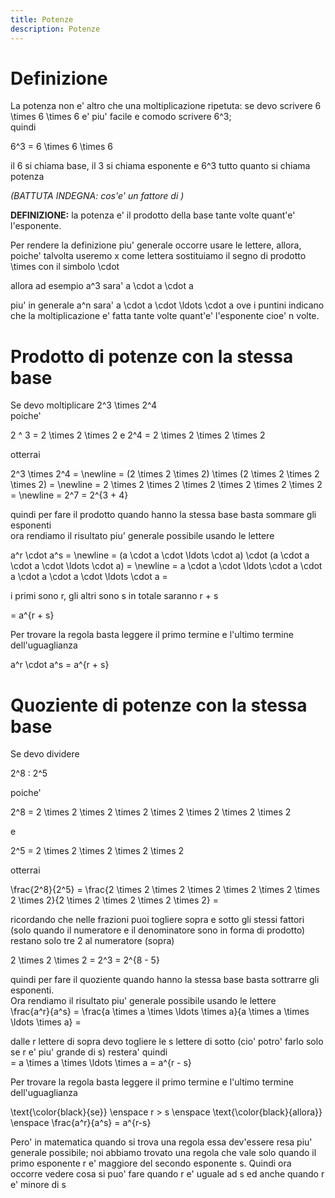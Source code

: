 ```yaml
---
title: Potenze
description: Potenze
---
```


# Definizione 
La potenza non e' altro che una moltiplicazione ripetuta: se devo scrivere
<katex class="red--text">6 \times 6 \times 6</katex>
e' piu' facile e comodo scrivere
<katex class="red--text">6^3</katex>;  
quindi

<katex class="red--text" display-mode>6^3 = 6 \times 6 \times 6</katex>

il <span class="red--text">6</span> si chiama base,
il <span class="red--text">3</span> si chiama esponente e
<katex class="red--text">6^3</katex> tutto quanto si chiama potenza

*(BATTUTA INDEGNA: cos'e' un fattore di*
<risposta-potenza></risposta-potenza>
*)*

<p class="indigo--text">
  <strong>DEFINIZIONE:</strong> la potenza e' il prodotto della base tante volte quant'e' l'esponente.
</p>

Per rendere la definizione piu' generale occorre usare le lettere, allora, poiche' talvolta useremo <katex>x</katex> come lettera sostituiamo il segno di prodotto <katex class="red--text">\times</katex> con il simbolo <katex class="red--text"> \cdot</katex>

allora ad esempio <katex class="red--text">a^3</katex> sara' <katex class="red--text">a \cdot a \cdot a</katex>

piu' in generale <katex class="red--text">a^n</katex> sara' <katex class="red--text">a \cdot a \cdot \ldots \cdot a</katex> ove i puntini indicano che la moltiplicazione e' fatta tante volte quant'e' l'esponente cioe' <span class="red--text">n</span> volte.

# Prodotto di potenze con la stessa base

Se devo moltiplicare <katex class="red--text">2^3 \times 2^4</katex>  
poiche'

<katex class="red--text text-left" display-mode>
  2 ^ 3 = 2 \times 2 \times 2
</katex>
e

<katex class="red--text text-left" display-mode>
  2^4 = 2 \times 2 \times 2 \times 2
</katex>

otterrai

<katex class="red--text text-left" display-mode>
  2^3 \times 2^4 = \newline
  = (2 \times 2 \times 2) \times (2 \times 2 \times 2 \times 2) = \newline
  = 2 \times 2 \times 2 \times 2 \times 2 \times 2 \times 2 = \newline
  = 2^7 = 2^{3 + 4}
</katex>

quindi per fare il prodotto quando hanno la stessa base basta sommare gli esponenti  
ora rendiamo il risultato piu' generale possibile usando le lettere

<katex class="red--text text-left" display-mode>
  a^r \cdot a^s = \newline
  = (a \cdot a \cdot \ldots \cdot a) \cdot (a \cdot a \cdot a \cdot \ldots \cdot a) = \newline
  = a \cdot a \cdot \ldots \cdot a \cdot a \cdot a \cdot a \cdot \ldots \cdot a =
</katex>

i primi sono <katex>r</katex>, gli altri sono s in totale saranno <katex>r + s</katex>

<katex class="red--text text-left" display-mode>
  = a^{r + s}
</katex>

Per trovare la regola basta leggere il primo termine e l'ultimo termine dell'uguaglianza

<katex class="red--text text-left" display-mode>
  a^r \cdot a^s = a^{r + s}
</katex>


<regola-potenza></regola-potenza>


# Quoziente di potenze con la stessa base

Se devo dividere

<katex class="red--text text-left" display-mode>
  2^8 : 2^5
</katex>

poiche'

<katex class="red--text text-left" display-mode>
  2^8 = 2 \times 2 \times 2 \times 2 \times 2 \times 2 \times 2 \times 2
</katex>

e

<katex class="red--text text-left" display-mode>
 2^5 = 2 \times 2 \times 2 \times 2 \times 2
</katex>

otterrai

<katex class="red--text text-left" display-mode>
  \frac{2^8}{2^5} =
  \frac{2 \times 2 \times 2 \times 2 \times 2 \times 2 \times 2 \times 2}{2 \times 2 \times 2 \times 2 \times 2} =
</katex>

ricordando che nelle frazioni puoi togliere sopra e sotto gli stessi fattori <span class="indigo--text">(solo quando il numeratore e il denominatore sono in forma di prodotto)</span> restano solo tre 2 al numeratore (sopra)

<katex class="red--text text-left" display-mode>
  2 \times 2 \times 2 = 2^3 = 2^{8 - 5}
</katex>

quindi per fare il quoziente quando hanno la stessa base basta sottrarre gli esponenti.  
Ora rendiamo il risultato piu' generale possibile usando le lettere  
<katex class="red--text text-left" display-mode>
  \frac{a^r}{a^s} = \frac{a \times a \times \ldots \times a}{a \times a \times \ldots \times a} =
</katex>

dalle r lettere di sopra devo togliere le s lettere di sotto <span class="indigo--text">(cio' potro' farlo solo se r e' piu' grande di s)</span> restera' quindi  
<katex class="red--text text-left" display-mode>
  = a \times a \times \ldots \times a = a^{r - s}
</katex>

Per trovare la regola basta leggere il primo termine e l'ultimo termine dell'uguaglianza

<katex class="red--text text-left" display-mode>
  \text{\color{black}{se}} \enspace
  r > s \enspace
  \text{\color{black}{allora}} \enspace
  \frac{a^r}{a^s} = a^{r-s}
</katex>

<regola-potenza-div></regola-potenza-div>

Pero' in matematica quando si trova una regola essa dev'essere resa piu' generale possibile; noi abbiamo trovato una regola che vale solo quando il primo esponente r e' maggiore del secondo esponente s. Quindi ora occorre vedere cosa si puo' fare quando r e' uguale ad s ed anche quando r e' minore di s
